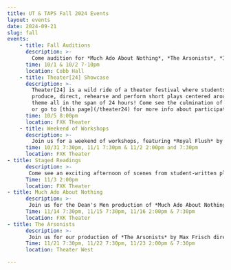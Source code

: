 ```yaml
---
title: UT & TAPS Fall 2024 Events
layout: events
date: 2024-09-21
slug: fall
events:
    - title: Fall Auditions
      description: >-
        Come audition for *Much Ado About Nothing*, *The Arsonists*, *If/Then*, and A Weekend of Workshops: *Royal Flush*. Those interested in auditioning should visit [this page](/get-involved/actors) for more details.
      time: 10/1 & 10/2 7-10pm
      location: Cobb Hall
    - title: Theater[24] Showcase
      description: >-
        Theater[24] is a wild ride of a theater festival where students write,
        produce, direct, rehearse and perform short plays centered around a secret
        theme all in the span of 24 hours! Come see the culmination of their work,
        or go to [this page](/theater24) for more info about participating!
      time: 10/5 8:00pm
      location: FXK Theater
    - title: Weekend of Workshops
      description: >-
        Join us for a weekend of workshops, featuring *Royal Flush* by Jessie Palmer.
      time: 10/31 7:30pm, 11/1 7:30pm & 11/2 2:00pm and 7:30pm
      location: FXK Theater
- title: Staged Readings
      description: >-
       Come see an exciting afternoon of scenes from student-written plays!
      Time: 11/3 2:00pm
      location: FXK Theater
- title: Much Ado About Nothing
      description: >-
       Join us for the Dean's Men production of *Much Ado About Nothing* by William Shakespeare directed by Eleni Lefakis
      Time: 11/14 7:30pm, 11/15 7:30pm, 11/16 2:00pm & 7:30pm
      location: FXK Theater
- title: The Arsonists
      description: >-
       Join us for our production of *The Arsonists* by Max Frisch directed by Griffin Bonnin Jones.
      Time: 11/21 7:30pm, 11/22 7:30pm, 11/23 2:00pm & 7:30pm
      location: Theater West

---
```

